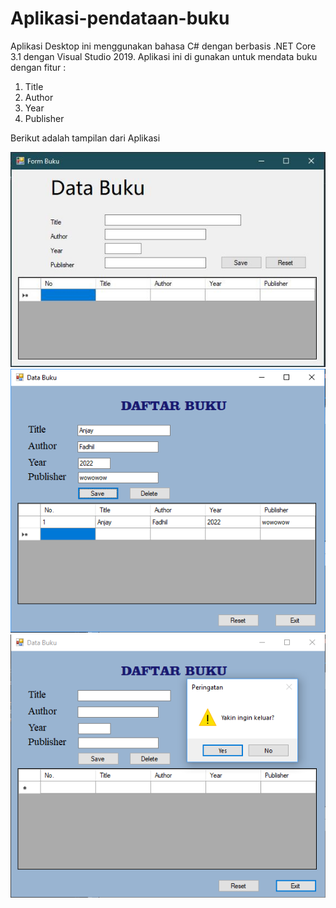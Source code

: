 # Aplikasi-pendataan-buku
Aplikasi Desktop ini menggunakan bahasa C# dengan berbasis .NET Core 3.1 dengan Visual Studio 2019. Aplikasi ini di gunakan untuk mendata buku dengan fitur :
1. Title 
2. Author
3. Year
4. Publisher

Berikut adalah tampilan dari Aplikasi

![img](https://github.com/fadhildwia/Aplikasi-pendataan-buku/blob/master/Screenshot/1.JPG)
![img](https://github.com/fadhildwia/Aplikasi-pendataan-buku/blob/master/Screenshot/2.PNG)
![img](https://github.com/fadhildwia/Aplikasi-pendataan-buku/blob/master/Screenshot/3.PNG)

